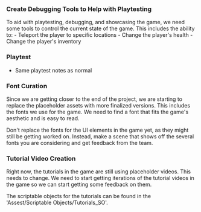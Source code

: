 
### Create Debugging Tools to Help with Playtesting

To aid with playtesting, debugging, and showcasing the game, we need some tools to control the current state of the game. This includes the ability to:
	- Teleport the player to specific locations
	- Change the player's health
	- Change the player's inventory

### Playtest
- Same playtest notes as normal
### Font Curation

Since we are getting closer to the end of the project, we are starting to replace the placeholder assets with more finalized versions. This includes the fonts we use for the game. We need to find a font that fits the game's aesthetic and is easy to read.

Don't replace the fonts for the UI elements in the game yet, as they might still be getting worked on. Instead, make a scene that shows off the several fonts you are considering and get feedback from the team.

### Tutorial Video Creation

Right now, the tutorials in the game are still using placeholder videos. This needs to change. We need to start getting iterations of the tutorial videos in the game so we can start getting some feedback on them.

The scriptable objects for the tutorials can be found in the 'Assest/Scriptable Objects/Tutorials_SO'.


